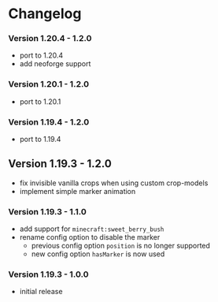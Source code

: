 # Changelog

### Version 1.20.4 - 1.2.0

- port to 1.20.4
- add neoforge support

### Version 1.20.1 - 1.2.0

- port to 1.20.1

### Version 1.19.4 - 1.2.0

- port to 1.19.4

## Version 1.19.3 - 1.2.0

- fix invisible vanilla crops when using custom crop-models
- implement simple marker animation

### Version 1.19.3 - 1.1.0

- add support for `minecraft:sweet_berry_bush`
- rename config option to disable the marker
    - previous config option `position` is no longer supported
    - new config option `hasMarker` is now used

### Version 1.19.3 - 1.0.0

- initial release
